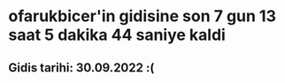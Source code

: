 # ofarukbicer'in gidisine son 7 gun 13 saat 5 dakika 44 saniye kaldi

## Gidis tarihi: 30.09.2022 :(